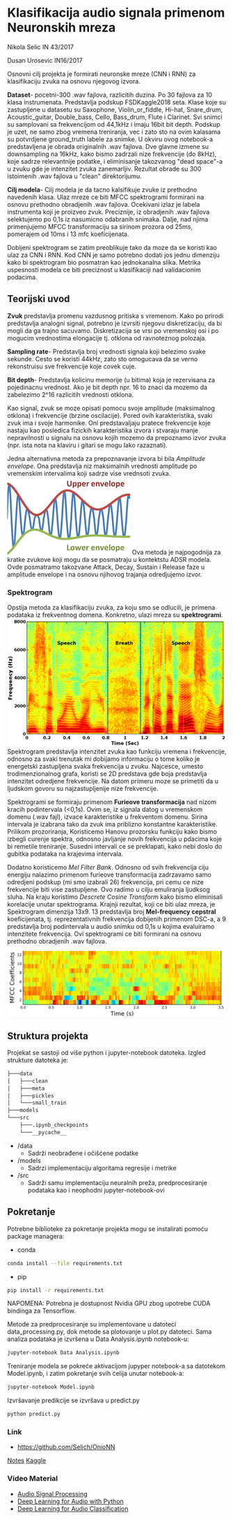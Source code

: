 # Klasifikacija audio signala primenom Neuronskih mreza

Nikola Selic IN 43/2017

Dusan Urosevic IN16/2017

Osnovni cilj projekta je formirati neuronske mreze (CNN i RNN) za klasifikaciju zvuka na osnovu njegovog izvora. 

**Dataset**- pocetni-300 .wav fajlova, razlicitih duzina. Po 30 fajlova za 10 klasa instrumenata. Predstavlja podskup FSDKaggle2018 seta. Klase koje su zastupljene u datasetu su Saxophone, Violin_or_fiddle, Hi-hat, Snare_drum, Acoustic_guitar, Double_bass, Cello, Bass_drum, Flute i Clarinet. Svi snimci su samplovani sa frekvencijom od 44,1kHz i imaju 16bit bit depth. Podskup je uzet, ne samo zbog vremena treniranja, vec i zato sto na ovim kalasama su potvrdjene ground_truth labele za snimke. U okviru ovog notebook-a predstavljena je obrada originalnih .wav fajlova. Dve glavne izmene su downsampling na 16kHz, kako bismo zadrzali nize frekvencije (do 8kHz), koje sadrze relevantnije podatke, i eliminisanje takozvanog "dead space"-a u zvuku gde je intenzitet zvuka zanemarljiv. Rezultat obrade su 300 istoimenih .wav fajlova u "clean" direktorijumu.

**Cilj modela**- Cilj modela je da tacno kalsifikuje zvuke iz prethodno navedenih klasa. Ulaz mreze ce biti MFCC spektrogrami formirani na osnovu prethodno obradjenih .wav fajlova. Ocekivani izlaz je labela instrumenta koji je proizveo zvuk. Preciznije, iz obradjenih .wav fajlova selektujemo po 0,1s iz nasumicno odabranih snimaka. Dalje, nad njima primenjujemo MFCC transformaciju sa sirinom prozora od 25ms, pomerajem od 10ms i 13 mfc koeficijenata. 

Dobijeni spektrogram se zatim preoblikuje tako da moze da se koristi kao ulaz za CNN i RNN. Kod CNN je samo potrebno dodati jos jednu dimenziju kako bi  spektrogram bio posmatran kao jednokanalna slika. Metrika uspesnosti modela ce biti preciznost u klasifikaciji nad validacionim podacima.

##  Teorijski uvod
**Zvuk** predstavlja promenu vazdusnog pritiska s vremenom. Kako po prirodi predstavlja analogni signal, potrebno je izvrsiti njegovu diskretizaciju, da bi mogli da ga trajno sacuvamo. Diskretizacija se vrsi po vremenskoj osi i po mogucim vrednostima elongacije tj. otklona od ravnoteznog polozaja.

**Sampling rate**- Predstavlja broj vrednosti signala koji belezimo svake sekunde. Cesto se koristi 44kHz, zato sto omogucava da se verno rekonstruisu sve frekvencije koje covek cuje.

**Bit depth**- Predstavlja kolicinu memorije (u bitima) koja je rezervisana za pojedinacnu vrednost. Ako je bit depth npr. 16 to znaci da mozemo da zabelezimo 2^16 razlicitih vrednosti otklona.

Kao signal, zvuk se moze opisati pomocu svoje amplitude (maksimalnog otklona) i frekvencije (brzine oscilacije). Pored ovih karakteristika, svaki zvuk ima i svoje harmonike. Oni predstavaljaju pratece frekvencije koje nastaju kao posledica fizickih karakteristika izvora i stvaraju manje nepravilnosti u signalu na osnovu kojih mozemo da prepoznamo izvor zvuka (npr. ista nota na klaviru i gitari se mogu lako razaznati).  

Jedna alternativna metoda za prepoznavanje izvora bi bila *Amplitude envelope*. Ona predstavlja niz maksimalnih vrednosti amplitude po vremenskim intervalima koji sadrze vise vrednsoti zvuka. 
![envelope_placeholder](./src/envelope.png)
Ova metoda je najpogodnija za kratke zvukove koji mogu da se posmatraju u kontektstu ADSR modela. Ovde posmatramo takozvane Attack, Decay, Sustain i Release faze u amplitude envelope i na osnovu njihovog trajanja odredjujemo izvor.

### Spektrogram
Opstija metoda za klasifikaciju zvuka, za koju smo se odlucili, je primena podataka iz frekventnog domena. Konkretno, ulazi  mreza su **spektrogrami**. ![spec_placeholder](./src/spectrogram.png)
Spektrogram predstavlja intenzitet zvuka kao funkciju vremena i frekvencije, odnosno za svaki trenutak mi dobijamo informaciju o tome koliko je energetski zastupljena svaka frekvencija u zvuku. Najcesce, umesto trodimenzionalnog grafa, koristi se 2D predstava gde boja predstavlja intenzitet odredjene frekvencije. Na datom primeru moze se primetiti da u ljudskom govoru su najzastupljenije nize frekvencije.

Spektrogrami se formiraju primenom **Furieove transformacija** nad nizom kracih podintervala (<0,1s). Ovim se, iz signala datog u vremenskom domenu (.wav fajl), izvace karakteristike u frekventom domenu. Sirina intervala je izabrana tako da zvuk ima priblizno konstantne karakteristike. Prilikom prozoriranja, Koristicemo Hanovu prozorsku funkciju kako bismo izbegli curenje spektra, odnosno javljanje novih frekvencija u pdacima koje bi remetile treniranje. Susedni intervali ce se preklapati, kako nebi doslo do gubitka podataka na krajevima intervala. 

Dodatno koristicemo *Mel Filter Bank*. Odnosno od svih frekvencija ciju energiju nalazimo primenom furieove transformacija zadrzavamo samo odredjeni podskup (mi smo izabrali 26) frekvencija, pri cemu ce nize frekvencije biti vise zastupljene. Ovo radimo u cilju emuliranja ljudksog sluha. Na kraju koristimo *Descrete Cosine Transform* kako bismo eliminisali korelacije unutar spektrograma. Krajnji rezultat, koji ce biti ulaz mreza, je Spektrogram dimenzija 13x9. 13 predstavlja broj **Mel-frequency cepstral** koeficijenata, tj. reprezentativnih frekvencija dobijenih primenom DSC-a, a 9 predstavlja broj podintervala u audio snimku od 0,1s u kojima evaluiramo intenzitete frekvencija. Ovi spektrogrami ce biti formirani na osnovu prethodno obradjenih .wav fajlova. 

![mfcc_placeholder](./src/mfcc.jpeg)

## Struktura projekta

Projekat se sastoji od više python i jupyter-notebook datoteka. Izgled strukture datoteka je:

```bash
├───data
│   ├───clean
│   ├───meta
│   ├───pickles
│   └───small_train
├───models
└───src
    ├───.ipynb_checkpoints
    └───__pycache__
```

- /data
    - Sadrži neobrađene i očišćene podatke
- /models
    - Sadrzi implementaciju algoritama regresije i metrike
- /src
    - Sadrži samu implementaciju neuralnih preža, predprocesiranje podataka kao i neophodni jupyter-notebook-ovi

## Pokretanje

Potrebne biblioteke za pokretanje projekta mogu se instalirati pomoću package managera:
- conda
```bash
conda install --file requirements.txt
```

- pip
```bash
pip install -r requirements.txt
```

NAPOMENA: Potrebna je dostupnost Nvidia GPU zbog upotrebe CUDA bindinga za Tensorflow.

Metode za predprocesiranje su implementovane u datoteci data_processing.py, dok metode sa plotovanje u plot.py datoteci. Sama analiza podataka je izvršena u Data Analysis.ipynb notebook-u:
```bash
jupyter-notebook Data Analysis.ipynb
```

Treniranje modela se pokreće aktivacijom jupyper notebook-a sa datotekom Model.ipynb, i zatim pokretanje svih ćelija unutar notebook-a:
```bash
jupyter-notebook Model.ipynb
```

Izvršavanje predikcije se izvršava u predict.py
```bash
python predict.py
```










### Link
- https://github.com/Selich/OnioNN

[Notes](https://docs.google.com/document/d/1TwMF-A1KDAO62_rVFWCpWVGNhkPmtN_4y_vy368_los/edit)
[Kaggle](https://www.kaggle.com/selich/ori-classification-of-sounds-using-cnn)

### Video Material
- [Audio Signal Processing](https://www.youtube.com/playlist?list=PL-wATfeyAMNqIee7cH3q1bh4QJFAaeNv0)
- [Deep Learning for Audio with Python](https://www.youtube.com/watch?v=fMqL5vckiU0&list=PL-wATfeyAMNrtbkCNsLcpoAyBBRJZVlnf)
- [Deep Learning for Audio Classification](https://www.youtube.com/watch?v=Z7YM-HAz-IY&list=PLhA3b2k8R3t2Ng1WW_7MiXeh1pfQJQi_P)

